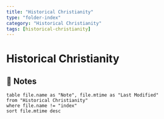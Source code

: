 ```yaml
---
title: "Historical Christianity"
type: "folder-index"
category: "Historical Christianity"
tags: [historical-christianity]
---
```


# Historical Christianity

## 📄 Notes
```dataview
table file.name as "Note", file.mtime as "Last Modified"
from "Historical Christianity"
where file.name != "index"
sort file.mtime desc
```
